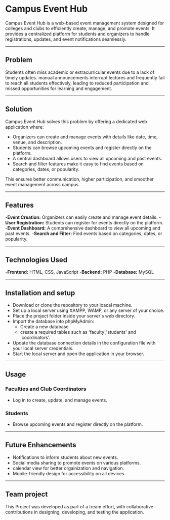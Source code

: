 # Campus Event Hub
Campus Event Hub is a web-based event management system designed for colleges and clubs to efficiently create, manage, and promote events. It provides a centralized platform for students and organizers to handle registrations, updates, and event notifications seamlessly.

---
## Problem

Students often miss academic or extracurricular events due to a lack of timely updates. manual announcements interrupt lectures and frequently fail to reach all students effectively, leading to reduced participation and missed opportunities for learning and engagement.

---
## Solution

Campus Event Hub solves this problem by offering a dedicated web application where:
- Organizers can create and manage events with details like date, time, venue, and description.
- Students can browse upcoming events and register directly on the platform.
- A central dashboard allows users to view all upcoming and past events.
- Search and filter features make it easy to find events based on categories, dates, or popularity.

This ensures better communication, higher participation, and smoother event management across campus.

---
## Features

-**Event Creation:** Organizers can easily create and manage event details.
-**User Registration:** Students can register for events directly on the platform.
-**Event Dashboard:** A comprehensive dashboard to view all upcoming and past events.
-**Search and Filter:** Find events based on categories, dates, or popularity.

---

## Technologies Used

-**Frontend:** HTML, CSS, JavaScript
-**Backend:** PHP
-**Database:** MySQL

---

## Installation and setup

- Download or clone the repository to your loacal machine.
- Set up a local server using XAMPP, WAMP, or any server of your choice.
- Place the project folder inside your server's web directory.
- Import the database into phpMyAdmin:
  - Create a new database
  - create a required tables such as 'faculty','students' and 'coordinators'.
- Update the database connection details in the configuration file with your local server credentials.
- Start the local server and open the application in your browser.

---

## Usage

### Faculties and Club Coordinators

- Log in to create, update, and manage events.

### Students

- Browse upcoming events and register directly on the platform.

---

## Future Enhancements

- Notifications to inform students about new events.
- Social media sharing to promote events on various platforms.
- calendar view for better orgainization and navigation.
- Mobile-friendly design for accessibility on all devices.

---

## Team project

This Project was developed as part of a tream effort, with collaborative contributions in designing, developing, and testing the application.

